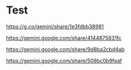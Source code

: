 # Test

https://g.co/gemini/share/1e3fdbb38981

https://gemini.google.com/share/4144875831fc

https://gemini.google.com/share/9d8ba2cbd4ab

https://gemini.google.com/share/509bc0b9feaf
